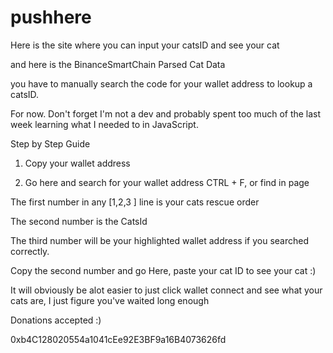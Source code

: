 # pushhere

Here is the site where you can input your catsID and see your cat



and here is the BinanceSmartChain Parsed Cat Data



you have to manually search the code for your wallet address to lookup a catsID.

For now. Don't forget I'm not a dev and probably spent too much of the last week learning what I needed to in JavaScript. 

Step by Step Guide

1. Copy your wallet address

2. Go here and search for your wallet address
       CTRL + F,  or find in page

The first number in any [1,2,3 ] line is your cats rescue order

The second number  is the CatsId

The third number will be your highlighted wallet address if you searched correctly.

Copy the second number and go
Here, paste your cat ID to see your cat :)

It will obviously be alot easier to just click wallet connect and see what your cats are, I just figure you've waited long enough


Donations accepted :)

0xb4C128020554a1041cEe92E3BF9a16B4073626fd
